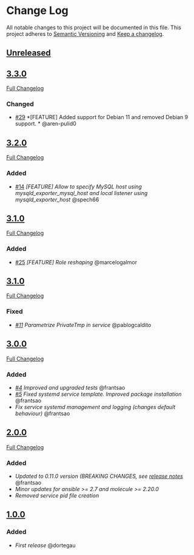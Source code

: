 # Change Log
All notable changes to this project will be documented in this file.
This project adheres to [Semantic Versioning](http://semver.org/) and [Keep a changelog](https://github.com/olivierlacan/keep-a-changelog).

## [Unreleased](https://github.com/idealista/prometheus_mysqld_exporter_role/tree/develop)

## [3.3.0](https://github.com/idealista/prometheus_mysqld_exporter_role/tree/3.3.0)
[Full Changelog](https://github.com/idealista/prometheus_mysqld_exporter_role/compare/3.2.0...3.3.0)
### Changed
- [#29](https://github.com/idealista/prometheus_mysqld_exporter_role/issues/29) *[FEATURE] Added support for Debian 11 and removed Debian 9 support. * @aren-pulid0

## [3.2.0](https://github.com/idealista/prometheus_mysqld_exporter_role/tree/3.2.0)
[Full Changelog](https://github.com/idealista/prometheus_mysqld_exporter_role/compare/3.1.1...3.2.0)
### Added
- [#14](https://github.com/idealista/prometheus_mysqld_exporter_role/pull/14) *[FEATURE] Allow to specify MySQL host using mysqld_exporter_mysql_host and local listener using mysqld_exporter_host* @spech66

## [3.1.0](https://github.com/idealista/prometheus_mysqld_exporter_role/tree/3.1.1)
[Full Changelog](https://github.com/idealista/prometheus_mysqld_exporter_role/compare/3.1.0...3.1.1)
### Added
- [#25](https://github.com/idealista/prometheus_mysqld_exporter_role/issues/25) *[FEATURE] Role reshaping* @marcelogalmor

## [3.1.0](https://github.com/idealista/prometheus_mysqld_exporter_role/tree/3.1.0)
[Full Changelog](https://github.com/idealista/prometheus_mysqld_exporter_role/compare/3.0.0...3.1.0)
### Fixed
- *[#11](https://github.com/idealista/prometheus_mysqld_exporter_role/issues/11) Parametrize PrivateTmp in service*  @pablogcaldito


## [3.0.0](https://github.com/idealista/prometheus_mysqld_exporter_role/tree/3.0.0)
[Full Changelog](https://github.com/idealista/prometheus_mysqld_exporter_role/compare/2.0.0...3.0.0)
### Added
- *[#4](https://github.com/idealista/prometheus_mysqld_exporter_role/issues/4) Improved and upgraded tests* @frantsao
- *[#5](https://github.com/idealista/prometheus_mysqld_exporter_role/issues/5) Fixed systemd service template. Improved package installation*  @frantsao
- *Fix service systemd management and logging (changes default behaviour)* @frantsao

## [2.0.0](https://github.com/idealista/prometheus_mysqld_exporter_role/tree/2.0.0)
[Full Changelog](https://github.com/idealista/prometheus_mysqld_exporter_role/compare/1.0.0...2.0.0)
### Added
- *Updated to 0.11.0 version (BREAKING CHANGES, see [release notes](https://github.com/prometheus/mysqld_exporter/releases/tag/v0.11.0)* @frantsao
- *Minor updates for ansible >= 2.7 and molecule >= 2.20.0*
- *Removed service pid file creation*

## [1.0.0](https://github.com/idealista/prometheus_mysqld_exporter_role/tree/1.0.0)
### Added
- *First release* @dortegau
